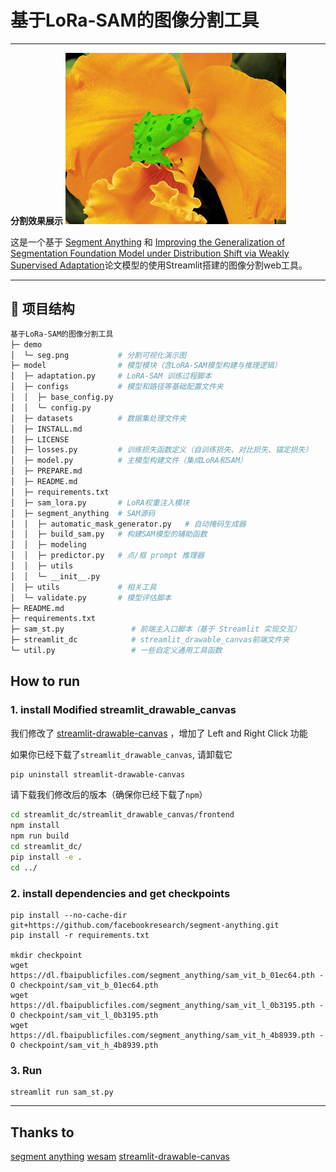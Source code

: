 # 基于LoRa-SAM的图像分割工具
---
**分割效果展示**
![demo](./demo/seg.png)

这是一个基于 [Segment Anything](https://github.com/facebookresearch/segment-anything) 和 [Improving the Generalization of Segmentation Foundation Model under Distribution Shift via Weakly Supervised Adaptation](https://github.com/zhang-haojie/wesam)论文模型的使用Streamlit搭建的图像分割web工具。

---

## 📁 项目结构
``` graphql
基于LoRa-SAM的图像分割工具
├─ demo
│  └─ seg.png           # 分割可视化演示图
├─ model                # 模型模块（含LoRA-SAM模型构建与推理逻辑）
│  ├─ adaptation.py     # LoRA-SAM 训练过程脚本
│  ├─ configs           # 模型和路径等基础配置文件夹
│  │  ├─ base_config.py
│  │  └─ config.py
│  ├─ datasets          # 数据集处理文件夹
│  ├─ INSTALL.md
│  ├─ LICENSE
│  ├─ losses.py         # 训练损失函数定义（自训练损失、对比损失、锚定损失）
│  ├─ model.py          # 主模型构建文件（集成LoRA和SAM）
│  ├─ PREPARE.md
│  ├─ README.md
│  ├─ requirements.txt
│  ├─ sam_lora.py       # LoRA权重注入模块
│  ├─ segment_anything  # SAM源码
│  │  ├─ automatic_mask_generator.py   # 自动掩码生成器
│  │  ├─ build_sam.py   # 构建SAM模型的辅助函数
│  │  ├─ modeling
│  │  ├─ predictor.py   # 点/框 prompt 推理器
│  │  ├─ utils
│  │  └─ __init__.py
│  ├─ utils             # 相关工具
│  └─ validate.py       # 模型评估脚本
├─ README.md
├─ requirements.txt
├─ sam_st.py               # 前端主入口脚本（基于 Streamlit 实现交互）
├─ streamlit_dc            # streamlit_drawable_canvas前端文件夹
└─ util.py                 # 一些自定义通用工具函数

```

## How to run
### 1. install Modified streamlit_drawable_canvas
我们修改了 [streamlit-drawable-canvas](https://github.com/andfanilo/streamlit-drawable-canvas) ，增加了 Left and Right Click 功能

如果你已经下载了`streamlit_drawable_canvas`, 请卸载它
```bash
pip uninstall streamlit-drawable-canvas
```
请下载我们修改后的版本（确保你已经下载了`npm`）
```bash
cd streamlit_dc/streamlit_drawable_canvas/frontend
npm install
npm run build
cd streamlit_dc/
pip install -e .
cd ../
```

### 2. install dependencies and get checkpoints
```shell
pip install --no-cache-dir git+https://github.com/facebookresearch/segment-anything.git
pip install -r requirements.txt

mkdir checkpoint
wget https://dl.fbaipublicfiles.com/segment_anything/sam_vit_b_01ec64.pth -O checkpoint/sam_vit_b_01ec64.pth
wget https://dl.fbaipublicfiles.com/segment_anything/sam_vit_l_0b3195.pth -O checkpoint/sam_vit_l_0b3195.pth
wget https://dl.fbaipublicfiles.com/segment_anything/sam_vit_h_4b8939.pth -O checkpoint/sam_vit_h_4b8939.pth
```

### 3. Run
```shell
streamlit run sam_st.py
```

---

## Thanks to
[segment anything](https://github.com/facebookresearch/segment-anything)
[wesam](https://github.com/zhang-haojie/wesam)
[streamlit-drawable-canvas](https://github.com/andfanilo/streamlit-drawable-canvas)